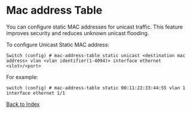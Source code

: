 # Mac address Table 

You can configure static MAC addresses for unicast traffic. This feature improves security and reduces unknown unicast flooding.

To configure Unicast Static MAC address: 

```
Switch (config) # mac-address-table static unicast <destination mac address> vlan <vlan identifier(1-4094)> interface ethernet <slot>/<port>
```

For example: 

```
switch (config) # mac-address-table static 00:11:22:33:44:55 vlan 1 interface ethernet 1/1
```

[Back to Index](#index)

